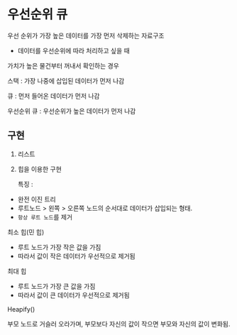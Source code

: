 # 우선순위 큐

우선 순위가 가장 높은 데이터를 가장 먼저 삭제하는 자료구조

- 데이터를 우선순위에 따라 처리하고 싶을 때

가치가 높은 물건부터 꺼내서 확인하는 경우

스택 : 가장 나중에 삽입된 데이터가 먼저 나감

큐 : 먼저 들어온 데이터가 먼저 나감

우선순위 큐 : 우선순위가 높은 데이터가 먼저 나감

## 구현

1. 리스트

2. 힙을 이용한 구현

   특징 :

- 완전 이진 트리
- 루트노드 > 왼쪽 > 오른쪽 노드의 순서대로 데이터가 삽입되는 형태.
- `항상 루트 노드`를 제거

최소 힙(민 힙)

- 루트 노드가 가장 작은 값을 가짐
- 따라서 값이 작은 데이터가 우선적으로 제거됨

최대 힙

- 루트 노드가 가장 큰 값을 가짐
- 따라서 값이 큰 데이터가 우선적으로 제거됨

Heapify()

부모 노드로 거슬러 오라가며, 부모보다 자신의 값이 작으면 부모와 자신의 값이 변화됨.
